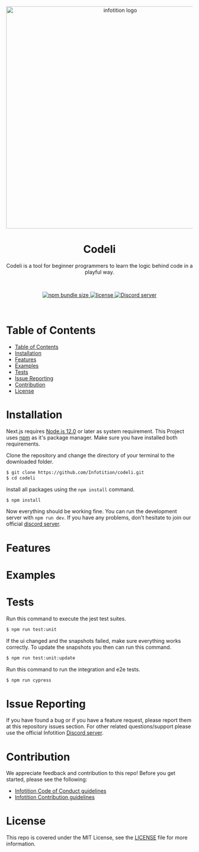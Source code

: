 <div align="center">
	<br />
	<p>
		<a href="http://infotition.de">
			<img src="https://imgur.com/97bMQWK.png" width=600px alt="infotition logo" />
		</a>
	</p>
	<h1>Codeli</h1>
	<p>Codeli is a tool for beginner programmers to learn the logic behind code in a playful way.</p>
	<br>
	<p>
		<a href="https://github.com/Infotition/codeli/issues" title="github issues">
			<img alt="npm bundle size" src="https://img.shields.io/github/issues/Infotition/codeli">
		</a>
		<a href="https://github.com/Infotition/codeli/blob/main/LICENSE">
			<img src="https://img.shields.io/github/license/Infotition/codeli" alt="license" />
		</a>
		<a href="https://discord.gg/NpxrDGYDwV">
			<img src="https://img.shields.io/discord/792139920260464670?color=7289da&logo=discord&logoColor=white" alt="Discord server" />
		</a>
	</p>
	<br>
</div>

# Table of Contents

- [Table of Contents](#table-of-contents)
- [Installation](#installation)
- [Features](#features)
- [Examples](#examples)
- [Tests](#tests)
- [Issue Reporting](#issue-reporting)
- [Contribution](#contribution)
- [License](#license)

# Installation

Next.js requires [Node.js 12.0]([nodejs.org/](ttps://nodejs.org/en/download/)) or later as system requirement. This Project uses [npm](https://www.npmjs.com) as it's package manager. Make sure you have installed both requirements.

Clone the repository and change the directory of your terminal to the downloaded folder.
```bash
$ git clone https://github.com/Infotition/codeli.git
$ cd codeli
```

Install all packages using the `npm install` command.
```bash
$ npm install
```

Now everything should be working fine. You can run the development server with `npm run dev`. If you have any problems, don't hesitate to join our official [discord server](https://discord.gg/NpxrDGYDwV).

# Features

# Examples

# Tests

Run this command to execute the jest test suites.

```bash
$ npm run test:unit
```

If the ui changed and the snapshots failed, make sure everything works correctly. To update the snapshots you then can run this command.

```bash
$ npm run test:unit:update
```

Run this command to run the integration and e2e tests.

```bash
$ npm run cypress
```

# Issue Reporting

If you have found a bug or if you have a feature request, please report them at this repository issues section. For other related questions/support please use the official Infotition [Discord server](https://discord.gg/NpxrDGYDwV).

# Contribution

We appreciate feedback and contribution to this repo! Before you get started, please see the following:

- [Infotition Code of Conduct guidelines](https://github.com/Infotition/codeli/blob/main/.github/CODE_OF_CONDUCT.md)
- [Infotition Contribution guidelines](https://github.com/Infotition/codeli/blob/main/.github/CONTRIBUTING.md)

# License

This repo is covered under the MIT License, see the [LICENSE](https://github.com/Infotition/codeli/blob/main/LICENSE) file for more information.
